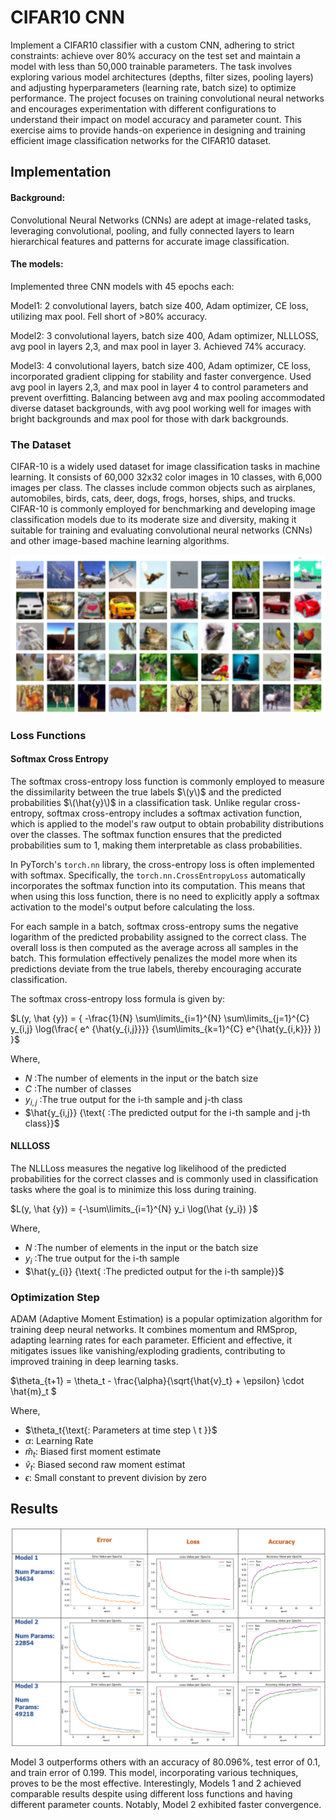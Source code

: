 

# CIFAR10 CNN

Implement a CIFAR10 classifier with a custom CNN, adhering to strict constraints: achieve over 80% accuracy on the test set and maintain a model with less than 50,000 trainable parameters. The task involves exploring various model architectures (depths, filter sizes, pooling layers) and adjusting hyperparameters (learning rate, batch size) to optimize performance. The project focuses on training convolutional neural networks and encourages experimentation with different configurations to understand their impact on model accuracy and parameter count. This exercise aims to provide hands-on experience in designing and training efficient image classification networks for the CIFAR10 dataset.
## Implementation

#### Background: 
Convolutional Neural Networks (CNNs) are adept at image-related tasks, leveraging convolutional, pooling, and fully connected layers to learn hierarchical features and patterns for accurate image classification.

#### The models:
Implemented three CNN models with 45 epochs each:

Model1: 2 convolutional layers, batch size 400, Adam optimizer, CE loss, utilizing max pool. Fell short of >80% accuracy.

Model2: 3 convolutional layers, batch size 400, Adam optimizer, NLLLOSS, avg pool in layers 2,3, and max pool in layer 3. Achieved 74% accuracy.

Model3: 4 convolutional layers, batch size 400, Adam optimizer, CE loss, incorporated gradient clipping for stability and faster convergence. Used avg pool in layers 2,3, and max pool in layer 4 to control parameters and prevent overfitting. Balancing between avg and max pooling accommodated diverse dataset backgrounds, with avg pool working well for images with bright backgrounds and max pool for those with dark backgrounds.


### The Dataset
CIFAR-10 is a widely used dataset for image classification tasks in machine learning. It consists of 60,000 32x32 color images in 10 classes, with 6,000 images per class. The classes include common objects such as airplanes, automobiles, birds, cats, deer, dogs, frogs, horses, ships, and trucks. CIFAR-10 is commonly employed for benchmarking and developing image classification models due to its moderate size and diversity, making it suitable for training and evaluating convolutional neural networks (CNNs) and other image-based machine learning algorithms.

![](images/ciphar10.png)


### Loss Functions

#### Softmax Cross Entropy

The softmax cross-entropy loss function is commonly employed to measure the dissimilarity between the true labels $\(y\)$ and the predicted probabilities $\(\hat{y}\)$ in a classification task. Unlike regular cross-entropy, softmax cross-entropy includes a softmax activation function, which is applied to the model's raw output to obtain probability distributions over the classes. The softmax function ensures that the predicted probabilities sum to 1, making them interpretable as class probabilities.

In PyTorch's `torch.nn` library, the cross-entropy loss is often implemented with softmax. Specifically, the `torch.nn.CrossEntropyLoss` automatically incorporates the softmax function into its computation. This means that when using this loss function, there is no need to explicitly apply a softmax activation to the model's output before calculating the loss.

For each sample in a batch, softmax cross-entropy sums the negative logarithm of the predicted probability assigned to the correct class. The overall loss is then computed as the average across all samples in the batch. This formulation effectively penalizes the model more when its predictions deviate from the true labels, thereby encouraging accurate classification.

The softmax cross-entropy loss formula is given by:

$L(y, \hat {y}) = { -\frac{1}{N} \sum\limits_{i=1}^{N} \sum\limits_{j=1}^{C} y_{i,j} \log(\frac{ e^ {\hat{y_{i,j}}}} {\sum\limits_{k=1}^{C} e^{\hat{y_{i,k}}} }) }$

Where,

- $N {\text{ :The number of elements in the input or the batch size}}$
- $C {\text{ :The number of classes}}$
- $y_{i,j} {\text{ :The true output for the i-th sample and j-th class}}$
- $\hat{y_{i,j}} {\text{ :The predicted output for the i-th sample and j-th class}}$


#### NLLLOSS

The NLLLoss measures the negative log likelihood of the predicted probabilities for the correct classes and is commonly used in classification tasks where the goal is to minimize this loss during training.

$L(y, \hat {y}) = {-\sum\limits_{i=1}^{N}  y_i \log(\hat {y_i}) }$

Where,

- $N {\text{ :The number of elements in the input or the batch size}}$
- $y_{i} {\text{ :The true output for the i-th sample }}$
- $\hat{y_{i}} {\text{ :The predicted output for the i-th sample}}$



### Optimization Step

ADAM (Adaptive Moment Estimation) is a popular optimization algorithm for training deep neural networks. It combines momentum and RMSprop, adapting learning rates for each parameter. Efficient and effective, it mitigates issues like vanishing/exploding gradients, contributing to improved training in deep learning tasks.

$\theta_{t+1} = \theta_t - \frac{\alpha}{\sqrt{\hat{v}_t} + \epsilon} \cdot \hat{m}_t $

Where,

- $\theta_t{\text{: Parameters at time step \ t \}}$
- $\alpha{\text{: Learning Rate}}$
- $\hat{m}_t{\text{: Biased first moment estimate}}$
- $\hat{v}_t{\text{: Biased second raw moment estimat}}$
- $\epsilon{\text{: Small constant to prevent division by zero}}$


## Results

![](images/results.png)

Model 3 outperforms others with an accuracy of 80.096%, test error of 0.1, and train error of 0.199. This model, incorporating various techniques, proves to be the most effective. Interestingly, Models 1 and 2 achieved comparable results despite using different loss functions and having different parameter counts. Notably, Model 2 exhibited faster convergence.

